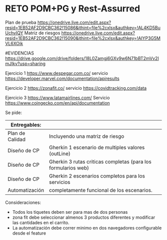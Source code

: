 # RETO POM+PG y Rest-Assurred
Plan de prueba https://onedrive.live.com/edit.aspx?resid=1EB52AF2D9CBC362!15086&ithint=file%2cxlsx&authkey=!AL4KD5BuUchvIQY
Matriz de riesgos https://onedrive.live.com/edit.aspx?resid=1EB52AF2D9CBC362!15090&ithint=file%2cxlsx&authkey=!AIYP3G5MVL6XOik

#EVIDENCIAS
https://drive.google.com/drive/folders/18L0Zamgj6GXv9w6N71bBT2mVv2ImJIkv?usp=sharing

Ejercicio 1 
https://www.despegar.com.co/
servicio
https://developer.marvel.com/documentation/apiresults

Ejercicio 2
https://zonafit.co/
servicio
https://covidtracking.com/data

Ejercicio 3
https://www.latamairlines.com/
Servicio 
https://www.coingecko.com/en/api/documentation


Se pide: 

| Entregables:  |  |
| --- | --- |
| Plan de Calidad |  Incluyendo una matriz de riesgo|
| Diseño de CP | Gherkin 1 escenario de multiples valores (outLine)|
| Diseño de CP | Gherkin 3 rutas criticas completas (para los formularios web)|
| Diseño de CP | Gherkin 2 escenarios completos para los servicios |
| Automatización  | completamente funcional de los escenarios. |

Consideraciones:
- Todos los tiquetes deben ser para mas de dos  personas 
- zona fit debe seleccionar almenos 3 productos diferentes y modificar las cantidades en el carrito. 
- La automatización debe correr minimo en dos navegadores configurable desde el feature